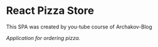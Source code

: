 # React Pizza Store 
<p> This SPA was created by you-tube course of Archakov-Blog </p>

<i align='left'>Application for ordering pizza.</i>







